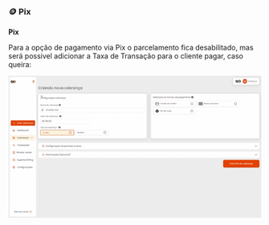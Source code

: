 ### 🪙 Pix

**Pix**

<p>Para a opção de pagamento via Pix o parcelamento fica desabilitado, mas será possivel adicionar a Taxa de Transação para o cliente pagar, caso queira:</p>

![criar_cobranca_formas_pagamento_pix](/assets/prints/criar_cobranca_formas_pagamento_pix.gif)